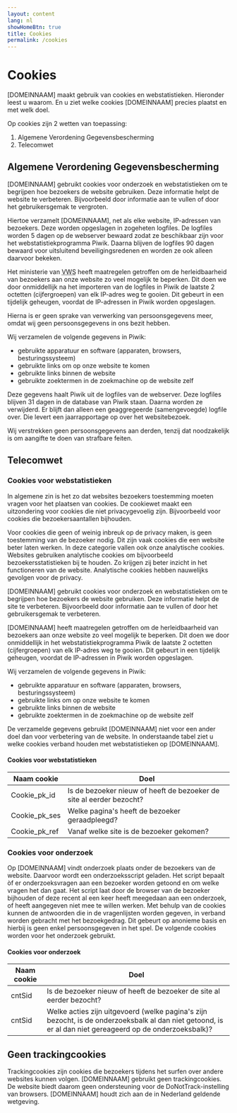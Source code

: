 ```yaml
---
layout: content
lang: nl
showHomeBtn: true
title: Cookies
permalink: /cookies
---
```


# Cookies

[DOMEINNAAM] maakt gebruik van cookies en webstatistieken. Hieronder leest u waarom. En u ziet welke cookies [DOMEINNAAM] precies plaatst en met welk doel.

Op cookies zijn 2 wetten van toepassing:

1. Algemene Verordening Gegevensbescherming
2. Telecomwet

## Algemene Verordening Gegevensbescherming

[DOMEINNAAM] gebruikt cookies voor onderzoek en webstatistieken om te begrijpen hoe bezoekers de website gebruiken. Deze informatie helpt de website te verbeteren. Bijvoorbeeld door informatie aan te vullen of door het gebruikersgemak te vergroten.

Hiertoe verzamelt [DOMEINNAAM], net als elke website, IP-adressen van bezoekers. Deze worden opgeslagen in zogeheten logfiles. De logfiles worden 5 dagen op de webserver bewaard zodat ze beschikbaar zijn voor het webstatistiekprogramma Piwik. Daarna blijven de logfiles 90 dagen bewaard voor uitsluitend beveiligingsredenen en worden ze ook alleen daarvoor bekeken.

Het ministerie van <abbr title="Volksgezondheid, Welzijn en Sport">VWS</abbr> heeft maatregelen getroffen om de herleidbaarheid van bezoekers aan onze website zo veel mogelijk te beperken. Dit doen we door onmiddellijk na het importeren van de logfiles in Piwik de laatste 2 octetten (cijfergroepen) van elk IP-adres weg te gooien. Dit gebeurt in een tijdelijk geheugen, voordat de IP-adressen in Piwik worden opgeslagen.

Hierna is er geen sprake van verwerking van persoonsgegevens meer, omdat wij geen persoonsgegevens in ons bezit hebben.

Wij verzamelen de volgende gegevens in Piwik:

- gebruikte apparatuur en software (apparaten, browsers, besturingssysteem)
- gebruikte links om op onze website te komen
- gebruikte links binnen de website
- gebruikte zoektermen in de zoekmachine op de website zelf

Deze gegevens haalt Piwik uit de logfiles van de webserver. Deze logfiles blijven 31 dagen in de database van Piwik staan. Daarna worden ze verwijderd. Er blijft dan alleen een geaggregeerde (samengevoegde) logfile over. Die levert een jaarrapportage op over het websitebezoek.

Wij verstrekken geen persoonsgegevens aan derden, tenzij dat noodzakelijk is om aangifte te doen van strafbare feiten.

## Telecomwet

### Cookies voor webstatistieken

In algemene zin is het zo dat websites bezoekers toestemming moeten vragen voor het plaatsen van cookies. De cookiewet maakt een uitzondering voor cookies die niet privacygevoelig zijn. Bijvoorbeeld voor cookies die bezoekersaantallen bijhouden.

Voor cookies die geen of weinig inbreuk op de privacy maken, is geen toestemming van de bezoeker nodig. Dit zijn vaak cookies die een website beter laten werken. In deze categorie vallen ook onze analytische cookies. Websites gebruiken analytische cookies om bijvoorbeeld bezoekersstatistieken bij te houden. Zo krijgen zij beter inzicht in het functioneren van de website. Analytische cookies hebben nauwelijks gevolgen voor de privacy.

[DOMEINNAAM] gebruikt cookies voor onderzoek en webstatistieken om te begrijpen hoe bezoekers de website gebruiken. Deze informatie helpt de site te verbeteren. Bijvoorbeeld door informatie aan te vullen of door het gebruikersgemak te verbeteren.

[DOMEINNAAM] heeft maatregelen getroffen om de herleidbaarheid van bezoekers aan onze website zo veel mogelijk te beperken. Dit doen we door onmiddellijk in het webstatistiekprogramma Piwik de laatste 2 octetten (cijfergroepen) van elk IP-adres weg te gooien. Dit gebeurt in een tijdelijk geheugen, voordat de IP-adressen in Piwik worden opgeslagen.

Wij verzamelen de volgende gegevens in Piwik:

- gebruikte apparatuur en software (apparaten, browsers, besturingssysteem)
- gebruikte links om op onze website te komen
- gebruikte links binnen de website
- gebruikte zoektermen in de zoekmachine op de website zelf

De verzamelde gegevens gebruikt [DOMEINNAAM] niet voor een ander doel dan voor verbetering van de website. In onderstaande tabel ziet u welke cookies verband houden met webstatistieken op [DOMEINNAAM].

#### Cookies voor webstatistieken

| Naam cookie | Doel |
|-------------|------|
| Cookie_pk_id | Is de bezoeker nieuw of heeft de bezoeker de site al eerder bezocht? |
| Cookie_pk_ses | Welke pagina's heeft de bezoeker geraadpleegd? |
| Cookie_pk_ref | Vanaf welke site is de bezoeker gekomen? |

### Cookies voor onderzoek

Op [DOMEINNAAM] vindt onderzoek plaats onder de bezoekers van de website. Daarvoor wordt een onderzoeksscript geladen. Het script bepaalt òf er onderzoeksvragen aan een bezoeker worden getoond en om welke vragen het dan gaat. Het script laat door de browser van de bezoeker bijhouden of deze recent al een keer heeft meegedaan aan een onderzoek, of heeft aangegeven niet mee te willen werken. Met behulp van de cookies kunnen de antwoorden die in de vragenlijsten worden gegeven, in verband worden gebracht met het bezoekgedrag. Dit gebeurt op anonieme basis en hierbij is geen enkel persoonsgegeven in het spel. De volgende cookies worden voor het onderzoek gebruikt.

#### Cookies voor onderzoek

| Naam cookie | Doel |
|-------------|------|
| cntSid | Is de bezoeker nieuw of heeft de bezoeker de site al eerder bezocht? |
| cntSid | Welke acties zijn uitgevoerd (welke pagina's zijn bezocht, is de onderzoeksbalk al dan niet getoond, is er al dan niet gereageerd op de onderzoeksbalk)? |

## Geen trackingcookies
Trackingcookies zijn cookies die bezoekers tijdens het surfen over andere websites kunnen volgen. [DOMEINNAAM] gebruikt geen trackingcookies. De website biedt daarom geen ondersteuning voor de DoNotTrack-instelling van browsers. [DOMEINNAAM] houdt zich aan de in Nederland geldende wetgeving.
